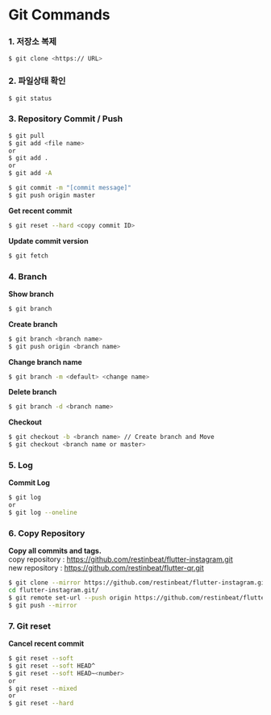 # Git Commands

### 1. 저장소 복제

```bash
$ git clone <https:// URL>
```

### 2. 파일상태 확인

```bash
$ git status
```

### 3. Repository Commit / Push

```bash
$ git pull
$ git add <file name>
or
$ git add .
or
$ git add -A 

$ git commit -m "[commit message]"
$ git push origin master
```

**Get recent commit**

```bash
$ git reset --hard <copy commit ID>
```

**Update commit version**

```bash
$ git fetch
```

### 4. Branch

**Show branch**

``` bash
$ git branch
```

**Create branch**

```bash
$ git branch <branch name>
$ git push origin <branch name>
```

**Change branch name**

```bash
$ git branch -m <default> <change name>
```

**Delete branch**

```bash
$ git branch -d <branch name>
```

**Checkout**

```bash
$ git checkout -b <branch name> // Create branch and Move
$ git checkout <branch name or master>
```

### 5. Log

**Commit Log**

```bash
$ git log
or 
$ git log --oneline
```

### 6. Copy Repository

**Copy all commits and tags.**
<br>
copy repository : https://github.com/restinbeat/flutter-instagram.git
<br>
new repository : https://github.com/restinbeat/flutter-qr.git

```bash
$ git clone --mirror https://github.com/restinbeat/flutter-instagram.git
cd flutter-instagram.git/
$ git remote set-url --push origin https://github.com/restinbeat/flutter-qr.git
$ git push --mirror
```

### 7. Git reset

**Cancel recent commit**

```bash
$ git reset --soft
$ git reset --soft HEAD^
$ git reset --soft HEAD~<number>
or
$ git reset --mixed 
or 
$ git reset --hard
```
